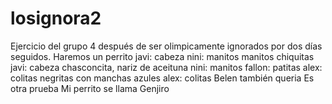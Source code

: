 # losignora2
Ejercicio del grupo 4 después de ser olimpicamente ignorados por dos días seguidos. Haremos un perrito
javi: cabeza
nini: manitos manitos chiquitas
javi: cabeza chasconcita, nariz de aceituna
nini: manitos
fallon: patitas 
alex: colitas negritas con manchas azules
alex: colitas
Belen también queria 
Es otra prueba
Mi perrito se llama Genjiro
